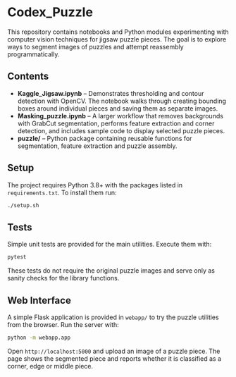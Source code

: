 # Codex_Puzzle

This repository contains notebooks and Python modules experimenting with computer vision techniques for jigsaw puzzle pieces. The goal is to explore ways to segment images of puzzles and attempt reassembly programmatically.

## Contents

- **Kaggle_Jigsaw.ipynb** – Demonstrates thresholding and contour detection with OpenCV. The notebook walks through creating bounding boxes around individual pieces and saving them as separate images.
- **Masking_puzzle.ipynb** – A larger workflow that removes backgrounds with GrabCut segmentation, performs feature extraction and corner detection, and includes sample code to display selected puzzle pieces.
- **puzzle/** – Python package containing reusable functions for segmentation, feature extraction and puzzle assembly.

## Setup

The project requires Python 3.8+ with the packages listed in `requirements.txt`. To install them run:

```bash
./setup.sh
```

## Tests

Simple unit tests are provided for the main utilities. Execute them with:

```bash
pytest
```

These tests do not require the original puzzle images and serve only as sanity checks for the library functions.

## Web Interface

A simple Flask application is provided in `webapp/` to try the puzzle utilities
from the browser. Run the server with:

```bash
python -m webapp.app
```

Open `http://localhost:5000` and upload an image of a puzzle piece. The page
shows the segmented piece and reports whether it is classified as a corner,
edge or middle piece.


